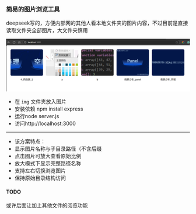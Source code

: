 ### 简易的图片浏览工具

deepseek写的，方便内部网的其他人看本地文件夹的图片内容，不过目前是直接读取文件夹全部图片，大文件夹慎用

!["example.png"](./img/example.png)


+ 在 `img` 文件夹放入图片
+ 安装依赖 npm install express
+ 运行node server.js
+ 访问http://localhost:3000

---

+ 该方案特点：
+ 显示图片名称与子目录路径（不含后缀
+ 点击图片可放大查看原始比例
+ 放大模式下显示完整路径名称
+ 支持左右切换浏览图片
+ 保持原始目录结构访问

#### TODO

或许后面让加上其他文件的阅览功能